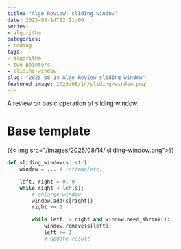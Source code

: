 ```yaml
---
title: "Algo Review: sliding window"
date: 2025-08-14T22:11:00
series:
- algorithm
categories:
- coding
tags:
- algorithm
- two-pointers
- sliding-window
slug: "2025 08 14 Algo Review sliding window"
featured_image: 2025/08/14/sliding-window.png
---
```


A review on basic operation of sliding window.
<!--more-->

# Base template

{{< img src="/images/2025/08/14/lsliding-window.png">}}

```python
def sliding_window(s: str):
    window = ... # int/map/etc.

    left, right = 0, 0
    while right < len(s):
        # enlarge window
        window.add(s[right])
        right += 1

        while left. < right and window.need_shrink():
            window.remove(s[left])
            left += 1
            # update result
```
